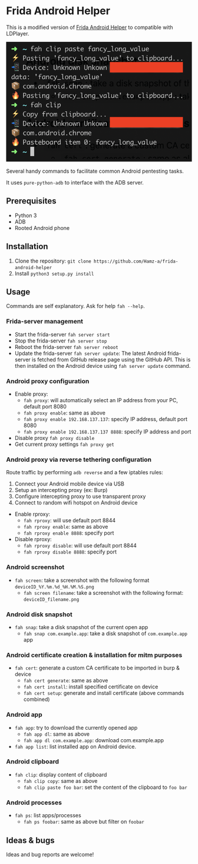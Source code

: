 # Frida Android Helper

This is a modified version of [Frida Android Helper](https://github.com/Hamz-a/frida-android-helper) to compatible with LDPlayer.

![preview](preview.png?raw=true)

Several handy commands to facilitate common Android pentesting tasks.

It uses `pure-python-adb` to interface with the ADB server.


## Prerequisites
- Python 3
- ADB
- Rooted Android phone


## Installation
1. Clone the repository: `git clone https://github.com/Hamz-a/frida-android-helper`
2. Install `python3 setup.py install`


## Usage

Commands are self explanatory. Ask for help `fah --help`.


### Frida-server management

- Start the frida-server `fah server start`
- Stop the frida-server `fah server stop`
- Reboot the frida-server `fah server reboot`
- Update the frida-server `fah server update`: The latest Android frida-server is fetched from GitHub
release page using the GitHub API. This is then installed on the Android device using `fah server update` command.


### Android proxy configuration

- Enable proxy:
    - `fah proxy`: will automatically select an IP address from your PC, default port 8080
    - `fah proxy enable`: same as above
    - `fah proxy enable 192.168.137.137`: specify IP address, default port 8080
    - `fah proxy enable 192.168.137.137 8888`: specify IP address and port
- Disable proxy `fah proxy disable`
- Get current proxy settings `fah proxy get`


### Android proxy via reverse tethering configuration
Route traffic by performing `adb reverse` and a few iptables rules: 
1. Connect your Android mobile device via USB
2. Setup an intercepting proxy (ex: Burp)
3. Configure intercepting proxy to use transparent proxy
4. Connect to random wifi hotspot on Android device 

- Enable rproxy:
    - `fah rproxy`: will use default port 8844
    - `fah rproxy enable`: same as above
    - `fah rproxy enable 8888`: specify port
- Disable rproxy:
    - `fah rproxy disable`: will use default port 8844
    - `fah rproxy disable 8888`: specify port


### Android screenshot
- `fah screen`: take a screenshot with the following format `deviceID_%Y.%m.%d_%H.%M.%S.png`
    - `fah screen filename`: take a screenshot with the following format: `deviceID_filename.png`


### Android disk snapshot
- `fah snap`: take a disk snapshot of the current open app
    - `fah snap com.example.app`: take a disk snapshot of `com.example.app` app


### Android certificate creation & installation for mitm purposes
- `fah cert`: generate a custom CA certificate to be imported in burp & device
    - `fah cert generate`: same as above
    - `fah cert install`: install specified certificate on device
    - `fah cert setup`: generate and install certificate (above commands combined)

### Android app
- `fah app`: try to download the currently opened app
    - `fah app dl`: same as above
    - `fah app dl com.example.app`: download com.example.app
- `fah app list`: list installed app on Android device.


### Android clipboard
- `fah clip`: display content of clipboard
    - `fah clip copy`: same as above
    - `fah clip paste foo bar`: set the content of the clipboard to `foo bar`


### Android processes
- `fah ps`: list apps/processes
    - `fah ps foobar`: same as above but filter on `foobar`


## Ideas & bugs
Ideas and bug reports are welcome! 
